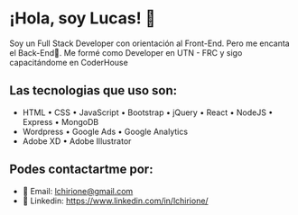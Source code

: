 # ¡Hola, soy Lucas! 👋

Soy un Full Stack Developer con orientación al Front-End. Pero me encanta el Back-End🤟. Me formé como Developer en UTN - FRC y sigo capacitándome en CoderHouse

## Las tecnologias que uso son:
- HTML • CSS • JavaScript • Bootstrap • jQuery • React • NodeJS • Express • MongoDB
- Wordpress • Google Ads • Google Analytics
- Adobe XD • Adobe Illustrator

## Podes contactartme por:

- 📩 Email: lchirione@gmail.com
- 👤 Linkedin: https://www.linkedin.com/in/lchirione/
